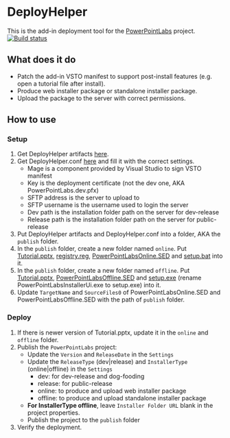 # DeployHelper

This is the add-in deployment tool for the [PowerPointLabs](https://github.com/PowerPointLabs/PowerPointLabs) project.  
[![Build status](https://img.shields.io/appveyor/ci/kai33/deployhelper/master.svg)](https://ci.appveyor.com/project/kai33/deployhelper)

## What does it do
- Patch the add-in VSTO manifest to support post-install features (e.g. open a tutorial file after install).
- Produce web installer package or standalone installer package. 
- Upload the package to the server with correct permissions.

## How to use

### Setup
1. Get DeployHelper artifacts [here](https://ci.appveyor.com/project/kai33/deployhelper/build/artifacts).
2. Get DeployHelper.conf [here](https://raw.githubusercontent.com/PowerPointLabs/DeployHelper/master/DeployHelper/DeployHelper/DeployHelper.conf) and fill it with the correct settings.  
   - Mage is a component provided by Visual Studio to sign VSTO manifest
   - Key is the deployment certificate (not the dev one, AKA PowerPointLabs.dev.pfx)
   - SFTP address is the server to upload to
   - SFTP username is the username used to login the server
   - Dev path is the installation folder path on the server for dev-release
   - Release path is the installation folder path on the server for public-release
3. Put DeployHelper artifacts and DeployHelper.conf into a folder, AKA the `publish` folder.
4. In the `publish` folder, create a new folder named `online`. Put [Tutorial.pptx](https://github.com/PowerPointLabs/PowerPointLabs/blob/master/doc/Tutorial.pptx?raw=true), [registry.reg](https://drive.google.com/file/d/0B3iNRZXkTzDTTnZ5am9jWFpvQkU/view?usp=sharing), [PowerPointLabsOnline.SED](https://drive.google.com/file/d/0B3iNRZXkTzDTa21ZcjBEZXBkUWs/view?usp=sharing) and [setup.bat](https://drive.google.com/file/d/0B3iNRZXkTzDTNkhZVjVyVTVVSTQ/view?usp=sharing) into it.
5. In the `publish` folder, create a new folder named `offline`. Put [Tutorial.pptx](https://github.com/PowerPointLabs/PowerPointLabs/blob/master/doc/Tutorial.pptx?raw=true), [PowerPointLabsOffline.SED](https://drive.google.com/file/d/0B3iNRZXkTzDTb0dadzVKN09ENzA/view?usp=sharing) and [setup.exe](https://ci.appveyor.com/project/kai33/powerpointlabs-installer/build/artifacts) (rename PowerPointLabsInstallerUi.exe to setup.exe) into it.
6. Update `TargetName` and `SourceFiles0` of PowerPointLabsOnline.SED and PowerPointLabsOffline.SED with the path of `publish` folder.

### Deploy
1. If there is newer version of Tutorial.pptx, update it in the `online` and `offline` folder.
2. Publish the `PowerPointLabs` project:
   - Update the `Version` and `ReleaseDate` in the `Settings`
   - Update the `ReleaseType` (dev|release) and `InstallerType` (online|offline) in the `Settings`
     - dev: for dev-release and dog-fooding
     - release: for public-release
     - online: to produce and upload web installer package
     - offline: to produce and upload standalone installer package
   - **For InstallerType offline**, leave `Installer Folder URL` blank in the project properties.
   - Publish the project to the `publish` folder
3. Verify the deployment.
